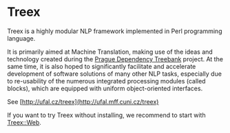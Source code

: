 # Treex

Treex is a highly modular NLP framework implemented in Perl programming language.

It is primarily aimed at Machine Translation, making use of the ideas and technology
created during the [Prague Dependency Treebank](http://ufal.mff.cuni.cz/pdt2.0/) project.
At the same time, it is also hoped to significantly facilitate and accelerate development
of software solutions of many other NLP tasks, especially due to re-usability of the numerous
integrated processing modules (called blocks), which are equipped with uniform object-oriented interfaces.

See [http://ufal.cz/treex](http://ufal.mff.cuni.cz/treex)

If you want to try Treex without installing, we recommend to start with [Treex::Web](https://lindat.mff.cuni.cz/services/treex-web/).
